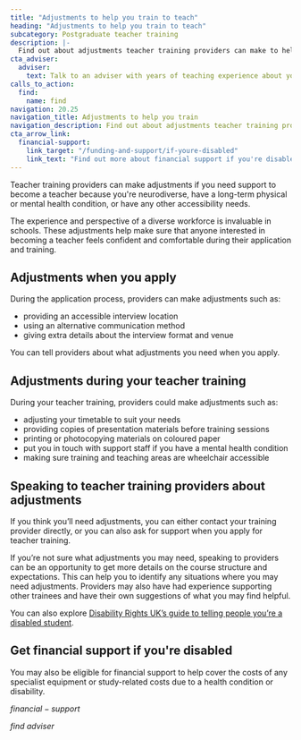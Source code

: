 ```yaml
---
title: "Adjustments to help you train to teach"
heading: "Adjustments to help you train to teach"
subcategory: Postgraduate teacher training
description: |-
  Find out about adjustments teacher training providers can make to help you train.
cta_adviser:
  adviser:
    text: Talk to an adviser with years of teaching experience about your different training and funding options. Chat by phone, text or email, as little or as often as you need.
calls_to_action:
  find:
    name: find
navigation: 20.25
navigation_title: Adjustments to help you train
navigation_description: Find out about adjustments teacher training providers can make to help you train.
cta_arrow_link:
  financial-support:
    link_target: "/funding-and-support/if-youre-disabled"
    link_text: "Find out more about financial support if you're disabled"
---
```


Teacher training providers can make adjustments if you need support to become a teacher because you're neurodiverse, have a long-term physical or mental health condition, or have any other accessibility needs. 

The experience and perspective of a diverse workforce is invaluable in schools. These adjustments help make sure that anyone interested in becoming a teacher feels confident and comfortable during their application and training.

## Adjustments when you apply 

During the application process, providers can make adjustments such as: 

* providing an accessible interview location  
* using an alternative communication method 
* giving extra details about the interview format and venue

You can tell providers about what adjustments you need when you apply. 

## Adjustments during your teacher training 

During your teacher training, providers could make adjustments such as: 

* adjusting your timetable to suit your needs 
* providing copies of presentation materials before training sessions 
* printing or photocopying materials on coloured paper 
* put you in touch with support staff if you have a mental health condition 
* making sure training and teaching areas are wheelchair accessible 

## Speaking to teacher training providers about adjustments 

If you think you’ll need adjustments, you can either contact your training provider directly, or you can also ask for support when you apply for teacher training. 

If you’re not sure what adjustments you may need, speaking to providers can be an opportunity to get more details on the course structure and expectations. This can help you to identify any situations where you may need adjustments. Providers may also have had experience supporting other trainees and have their own suggestions of what you may find helpful.  

You can also explore [Disability Rights UK’s guide to telling people you’re a disabled student](https://www.disabilityrightsuk.org/resources/telling-people-you%E2%80%99re-disabled-clear-and-easy-guide-students).  

## Get financial support if you're disabled

You may also be eligible for financial support to help cover the costs of any specialist equipment or study-related costs due to a health condition or disability.

$financial-support$

$find$
$adviser$

